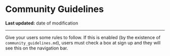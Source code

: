 # Community Guidelines
**Last updated:** date of modification

---

Give your users some rules to follow. If this is enabled (by the existence of `community_guidelines.md`), users must check a box at sign up and they will see this on the navigation bar.